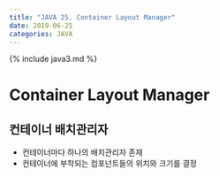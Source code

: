 ```yaml
---
title: "JAVA 25. Container Layout Manager"
date: 2019-06-25
categories: JAVA
---
```


{% include java3.md %}

# Container Layout Manager

## 컨테이너 배치관리자

* 컨테이너마다 하나의 배치관리자 존재
* 컨테이너에 부착되는 컴포넌트들의 위치와 크기를 결정
